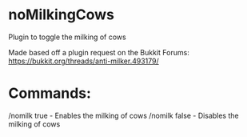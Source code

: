 # noMilkingCows
Plugin to toggle the milking of cows

Made based off a plugin request on the Bukkit Forums: https://bukkit.org/threads/anti-milker.493179/

# Commands:
/nomilk true  -  Enables the milking of cows
/nomilk false  -  Disables the milking of cows

